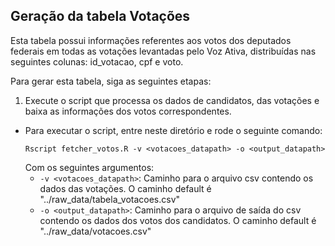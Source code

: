 ## Geração da tabela Votações

Esta tabela possui informações referentes aos votos dos deputados federais em todas as votações levantadas pelo Voz Ativa, distribuídas nas seguintes colunas: id_votacao, cpf e voto.

Para gerar esta tabela, siga as seguintes etapas:

1. Execute o script que processa os dados de candidatos, das votações e baixa as informações dos votos correspondentes.
  * Para executar o script, entre neste diretório e rode o seguinte comando:
    ```
    Rscript fetcher_votos.R -v <votacoes_datapath> -o <output_datapath> 
    ```
    Com os seguintes argumentos:
     * `-v <votacoes_datapath>`: Caminho para o arquivo csv contendo os dados das votações. O caminho default é "../raw_data/tabela_votacoes.csv"
     * `-o <output_datapath>`: Caminho para o arquivo de saída do csv contendo os dados dos votos dos candidatos. O caminho default é "../raw_data/votacoes.csv"
